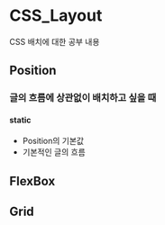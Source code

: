 # CSS_Layout
CSS 배치에 대한 공부 내용

## Position
### 글의 흐름에 상관없이 배치하고 싶을 때
#### static
- Position의 기본값
- 기본적인 글의 흐름
## FlexBox
## Grid
